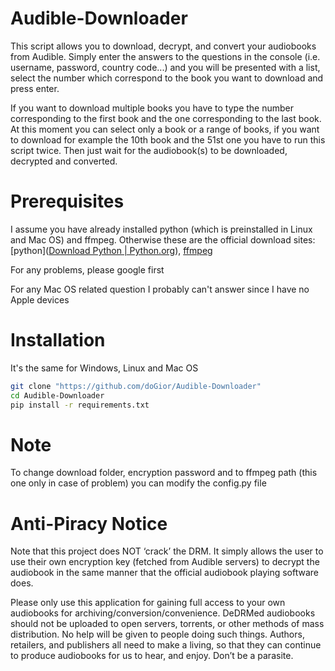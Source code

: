 # Audible-Downloader

This script allows you to download, decrypt, and convert your audiobooks from Audible. Simply enter the answers to the questions in the console (i.e. username, password, country code...) and you will be presented with a list, select the number which correspond to the book you want to download and press enter. 

If you want to download multiple books you have to type the number corresponding to the first book and the one corresponding to the last book. At this moment you can select only a book or a range of books, if you want to download for example the 10th book and the 51st one you have to run this script twice. Then just wait for the audiobook(s) to be downloaded, decrypted and converted.

# Prerequisites

I assume you have already installed python (which is preinstalled in Linux and Mac OS) and ffmpeg. Otherwise these are the official download sites: [python]([Download Python | Python.org](https://www.python.org/downloads/)), [ffmpeg](https://ffmpeg.org/download.html) 

For any problems, please google first

For any Mac OS related question I probably can't answer since I have no Apple devices

# Installation
It's the same for Windows, Linux and Mac OS
```bash
git clone "https://github.com/doGior/Audible-Downloader"
cd Audible-Downloader
pip install -r requirements.txt
```

# Note

To change download folder, encryption password and to ffmpeg path (this one only in case of problem) you can modify the config.py file

# Anti-Piracy Notice

Note that this project does NOT ‘crack’ the DRM. It simply allows the user to use their own encryption key (fetched from Audible servers) to decrypt the audiobook in the same manner that the official audiobook playing software does.

Please only use this application for gaining full access to your own audiobooks for archiving/conversion/convenience. DeDRMed audiobooks should not be uploaded to open servers, torrents, or other methods of mass distribution. No help will be given to people doing such things. Authors, retailers, and publishers all need to make a living, so that they can continue to produce audiobooks for us to hear, and enjoy. Don’t be a parasite.
